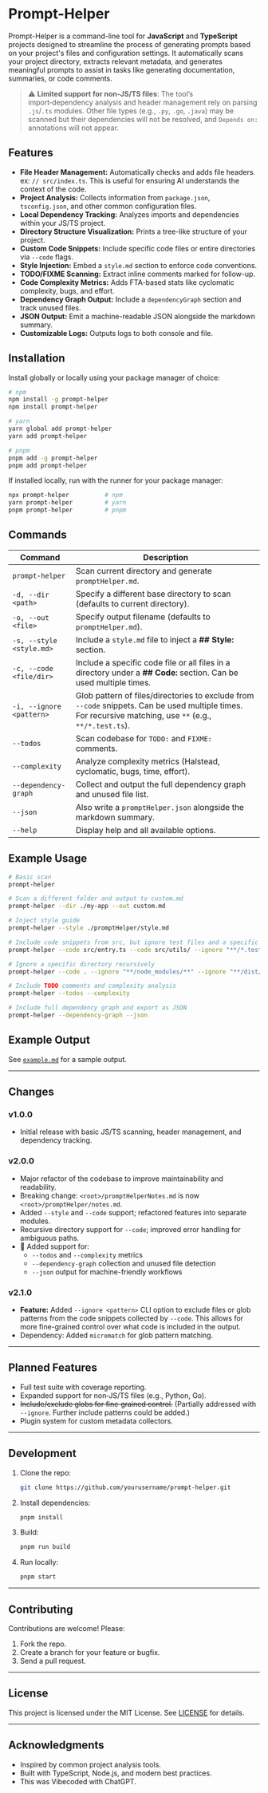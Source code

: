 # Prompt-Helper

Prompt-Helper is a command-line tool for **JavaScript** and **TypeScript**
projects designed to streamline the process of generating prompts based on your
project's files and configuration settings. It automatically scans your project
directory, extracts relevant metadata, and generates meaningful prompts to
assist in tasks like generating documentation, summaries, or code comments.

> ⚠️ **Limited support for non‑JS/TS files**: The tool’s import‑dependency
> analysis and header management rely on parsing `.js`/`.ts` modules. Other file
> types (e.g., `.py`, `.go`, `.java`) may be scanned but their dependencies will
> not be resolved, and `Depends on:` annotations will not appear.

## Features

- **File Header Management:** Automatically checks and adds file headers. ex:
  `// src/index.ts`. This is useful for ensuring AI understands the context of
  the code.
- **Project Analysis:** Collects information from `package.json`,
  `tsconfig.json`, and other common configuration files.
- **Local Dependency Tracking:** Analyzes imports and dependencies within your
  JS/TS project.
- **Directory Structure Visualization:** Prints a tree-like structure of your
  project.
- **Custom Code Snippets:** Include specific code files or entire directories
  via `--code` flags.
- **Style Injection:** Embed a `style.md` section to enforce code conventions.
- **TODO/FIXME Scanning:** Extract inline comments marked for follow-up.
- **Code Complexity Metrics:** Adds FTA-based stats like cyclomatic complexity,
  bugs, and effort.
- **Dependency Graph Output:** Include a `dependencyGraph` section and track
  unused files.
- **JSON Output:** Emit a machine-readable JSON alongside the markdown summary.
- **Customizable Logs:** Outputs logs to both console and file.

## Installation

Install globally or locally using your package manager of choice:

```bash
# npm
npm install -g prompt-helper
npm install prompt-helper

# yarn
yarn global add prompt-helper
yarn add prompt-helper

# pnpm
pnpm add -g prompt-helper
pnpm add prompt-helper
```

If installed locally, run with the runner for your package manager:

```bash
npx prompt-helper          # npm
yarn prompt-helper         # yarn
pnpm prompt-helper         # pnpm
```

## Commands

| Command                  | Description                                                                                                                                               |
|--------------------------|-----------------------------------------------------------------------------------------------------------------------------------------------------------|
| `prompt-helper`          | Scan current directory and generate `promptHelper.md`.                                                                                                    |
| `-d, --dir <path>`       | Specify a different base directory to scan (defaults to current directory).                                                                               |
| `-o, --out <file>`       | Specify output filename (defaults to `promptHelper.md`).                                                                                                  |
| `-s, --style <style.md>` | Include a `style.md` file to inject a **## Style:** section.                                                                                              |
| `-c, --code <file/dir>`  | Include a specific code file or all files in a directory under a **## Code:** section. Can be used multiple times.                                        |
| `-i, --ignore <pattern>` | Glob pattern of files/directories to exclude from `--code` snippets. Can be used multiple times. For recursive matching, use `**` (e.g., `**/*.test.ts`). |
| `--todos`                | Scan codebase for `TODO:` and `FIXME:` comments.                                                                                                          |
| `--complexity`           | Analyze complexity metrics (Halstead, cyclomatic, bugs, time, effort).                                                                                    |
| `--dependency-graph`     | Collect and output the full dependency graph and unused file list.                                                                                        |
| `--json`                 | Also write a `promptHelper.json` alongside the markdown summary.                                                                                          |
| `--help`                 | Display help and all available options.                                                                                                                   |

## Example Usage

```bash
# Basic scan
prompt-helper

# Scan a different folder and output to custom.md
prompt-helper --dir ./my-app --out custom.md

# Inject style guide
prompt-helper --style ./promptHelper/style.md

# Include code snippets from src, but ignore test files and a specific utility
prompt-helper --code src/entry.ts --code src/utils/ --ignore "**/*.test.ts" --ignore "src/utils/old-util.js"

# Ignore a specific directory recursively
prompt-helper --code . --ignore "**/node_modules/**" --ignore "**/dist/**"

# Include TODO comments and complexity analysis
prompt-helper --todos --complexity

# Include full dependency graph and export as JSON
prompt-helper --dependency-graph --json
```

## Example Output

See [`example.md`](example.md) for a sample output.

---

## Changes

### v1.0.0

- Initial release with basic JS/TS scanning, header management, and dependency
  tracking.

### v2.0.0

- Major refactor of the codebase to improve maintainability and readability.
- Breaking change: `<root>/promptHelperNotes.md` is now
  `<root>/promptHelper/notes.md`.
- Added `--style` and `--code` support; refactored features into separate
  modules.
- Recursive directory support for `--code`; improved error handling for
  ambiguous paths.
- 🚀 Added support for:
    - `--todos` and `--complexity` metrics
    - `--dependency-graph` collection and unused file detection
    - `--json` output for machine-friendly workflows

### v2.1.0

- **Feature:** Added `--ignore <pattern>` CLI option to exclude files or glob
  patterns from the code snippets collected by `--code`. This allows for more
  fine-grained control over what code is included in the output.
- Dependency: Added `micromatch` for glob pattern matching.

---

## Planned Features

- Full test suite with coverage reporting.
- Expanded support for non‑JS/TS files (e.g., Python, Go).
- ~~Include/exclude globs for fine‑grained control.~~ (Partially addressed with
  `--ignore`. Further include patterns could be added.)
- Plugin system for custom metadata collectors.

---

## Development

1. Clone the repo:

    ```bash
    git clone https://github.com/yourusername/prompt-helper.git
    ```

2. Install dependencies:

    ```bash
    pnpm install
    ```

3. Build:

    ```bash
    pnpm run build
    ```

4. Run locally:

    ```bash
    pnpm start
    ```

---

## Contributing

Contributions are welcome! Please:

1. Fork the repo.
2. Create a branch for your feature or bugfix.
3. Send a pull request.

---

## License

This project is licensed under the MIT License. See [LICENSE](LICENSE) for
details.

---

## Acknowledgments

- Inspired by common project analysis tools.
- Built with TypeScript, Node.js, and modern best practices.
- This was Vibecoded with ChatGPT.


